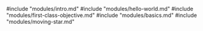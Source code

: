 #include "modules/intro.md"
#include "modules/hello-world.md"
#include "modules/first-class-objective.md"
#include "modules/basics.md"
#include "modules/moving-star.md"
